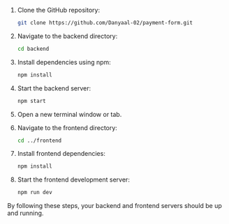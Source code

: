 1. Clone the GitHub repository:
   ```bash
   git clone https://github.com/Danyaal-02/payment-form.git
   ```

2. Navigate to the backend directory:
   ```bash
   cd backend
   ```

3. Install dependencies using npm:
   ```bash
   npm install
   ```

4. Start the backend server:
   ```bash
   npm start
   ```

5. Open a new terminal window or tab.

6. Navigate to the frontend directory:
   ```bash
   cd ../frontend
   ```

7. Install frontend dependencies:
   ```bash
   npm install
   ```

8. Start the frontend development server:
   ```bash
   npm run dev
   ```

By following these steps, your backend and frontend servers should be up and running.
